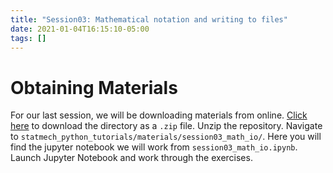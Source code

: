 ```yaml
---
title: "Session03: Mathematical notation and writing to files"
date: 2021-01-04T16:15:10-05:00
tags: []
---
```

# Obtaining Materials
For our last session, we will be downloading materials from online. [Click here](https://github.com/amandadumi/statmech_python_tutorials/archive/master.zip) to download the directory as a `.zip` file. Unzip the repository. Navigate to `statmech_python_tutorials/materials/session03_math_io/`. Here you will find the jupyter notebook we will work from `session03_math_io.ipynb`. Launch Jupyter Notebook and work through the exercises.
